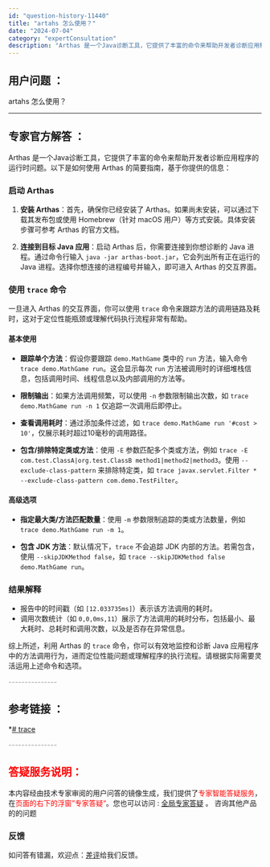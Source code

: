 ```yaml
---
id: "question-history-11440"
title: "artahs 怎么使用？"
date: "2024-07-04"
category: "expertConsultation"
description: "Arthas 是一个Java诊断工具，它提供了丰富的命令来帮助开发者诊断应用程序的运行时问题。以下是如何使用 Arthas 的简要指南，基于你提供的信息：### 启动 Arthas1. **安装 Arthas**：首先，确保你已经安装了 Arthas。如果尚未安装，可以通过下载其发布包或使用 Hom"
---
```


## 用户问题 ： 
 artahs 怎么使用？  

---------------
## 专家官方解答 ：

Arthas 是一个Java诊断工具，它提供了丰富的命令来帮助开发者诊断应用程序的运行时问题。以下是如何使用 Arthas 的简要指南，基于你提供的信息：

### 启动 Arthas

1. **安装 Arthas**：首先，确保你已经安装了 Arthas。如果尚未安装，可以通过下载其发布包或使用 Homebrew（针对 macOS 用户）等方式安装。具体安装步骤可参考 Arthas 的官方文档。

2. **连接到目标 Java 应用**：启动 Arthas 后，你需要连接到你想诊断的 Java 进程。通过命令行输入 `java -jar arthas-boot.jar`，它会列出所有正在运行的 Java 进程。选择你想连接的进程编号并输入，即可进入 Arthas 的交互界面。

### 使用 `trace` 命令

一旦进入 Arthas 的交互界面，你可以使用 `trace` 命令来跟踪方法的调用链路及耗时，这对于定位性能瓶颈或理解代码执行流程非常有帮助。

#### 基本使用

- **跟踪单个方法**：假设你要跟踪 `demo.MathGame` 类中的 `run` 方法，输入命令 `trace demo.MathGame run`。这会显示每次 `run` 方法被调用时的详细堆栈信息，包括调用时间、线程信息以及内部调用的方法等。

- **限制输出**：如果方法调用频繁，可以使用 `-n` 参数限制输出次数，如 `trace demo.MathGame run -n 1` 仅追踪一次调用后即停止。

- **查看调用耗时**：通过添加条件过滤，如 `trace demo.MathGame run '#cost > 10'`，仅展示耗时超过10毫秒的调用路径。

- **包含/排除特定类或方法**：使用 `-E` 参数匹配多个类或方法，例如 `trace -E com.test.ClassA|org.test.ClassB method1|method2|method3`。使用 `--exclude-class-pattern` 来排除特定类，如 `trace javax.servlet.Filter * --exclude-class-pattern com.demo.TestFilter`。

#### 高级选项

- **指定最大类/方法匹配数量**：使用 `-m` 参数限制追踪的类或方法数量，例如 `trace demo.MathGame run -m 1`。

- **包含 JDK 方法**：默认情况下，`trace` 不会追踪 JDK 内部的方法。若需包含，使用 `--skipJDKMethod false`，如 `trace --skipJDKMethod false demo.MathGame run`。

### 结果解释

- 报告中的时间戳（如 `[12.033735ms]`）表示该方法调用的耗时。
- 调用次数统计（如 `0,0,0ms,11`）展示了方法调用的耗时分布，包括最小、最大耗时、总耗时和调用次数，以及是否存在异常信息。

综上所述，利用 Arthas 的 `trace` 命令，你可以有效地监控和诊断 Java 应用程序中的方法调用行为，进而定位性能问题或理解程序的执行流程。请根据实际需要灵活运用上述命令和选项。


<font color="#949494">---------------</font> 


## 参考链接 ：

*[# trace](https://github.com/alibaba/arthas/tree/master/site/docs/doc/trace.md)


 <font color="#949494">---------------</font> 
 


## <font color="#FF0000">答疑服务说明：</font> 

本内容经由技术专家审阅的用户问答的镜像生成，我们提供了<font color="#FF0000">专家智能答疑服务</font>，在<font color="#FF0000">页面的右下的浮窗”专家答疑“</font>。您也可以访问 : [全局专家答疑](https://answer.opensource.alibaba.com/docs/intro) 。 咨询其他产品的的问题

### 反馈
如问答有错漏，欢迎点：[差评](https://ai.nacos.io/user/feedbackByEnhancerGradePOJOID?enhancerGradePOJOId=16040)给我们反馈。
